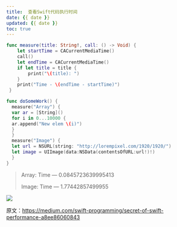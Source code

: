```yaml
---
title:  查看Swift代码执行时间
date: {{ date }}
updated: {{ date }}
toc: true
---
```




```swift
func measure(title: String!, call: () -> Void) {
    let startTime = CACurrentMediaTime()
    call()
    let endTime = CACurrentMediaTime()
    if let title = title {
        print("\(title): ")
    }
    print("Time - \(endTime - startTime)")
 }
```

<!-- more -->


```swift
func doSomeWork() {
  measure("Array") {
  var ar = [String]()
  for i in 0...10000 {
  ar.append("New elem \(i)")
  }
  }
  measure("Image") {
  let url = NSURL(string: "http://lorempixel.com/1920/1920/")
  let image = UIImage(data:NSData(contentsOfURL:url!)!)
  }
}
```

> Array: Time — 0.0845723639995413
> 
> Image: Time — 1.77442857499955

![](http://cc.cocimg.com/api/uploads/20151202/1449044402829155.png)

原文：[<https://medium.com/swift-programming/secret-of-swift-performance-a8ee86060843>](<https://medium.com/swift-programming/secret-of-swift-performance-a8ee86060843>)




